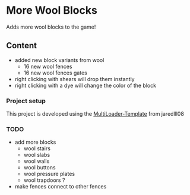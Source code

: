 # More Wool Blocks

Adds more wool blocks to the game!

## Content

- added new block variants from wool
  - 16 new wool fences
  - 16 new wool fences gates
 - right clicking with shears will drop them instantly
 - right clicking with a dye will change the color of the block

### Project setup

This project is developed using the [MultiLoader-Template](https://github.com/jaredlll08/MultiLoader-Template) from
jaredlll08

### TODO

- add more blocks
    - wool stairs
    - wool slabs
    - wool walls
    - wool buttons
    - wool pressure plates
    - wool trapdoors ?
- make fences connect to other fences
